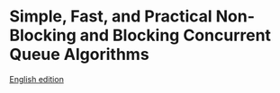 # Simple, Fast, and Practical Non-Blocking and Blocking Concurrent Queue Algorithms

[English edition](https://github.com/luqinwen/SFPNBBCQA/blob/main/1996_PODC_queues.pdf)
